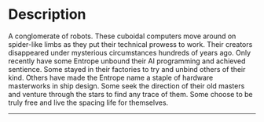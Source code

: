# Description
A conglomerate of robots. These cuboidal computers move around on spider-like limbs as they put their technical prowess to work. Their creators disappeared under mysterious circumstances hundreds of years ago. Only recently have some Entrope unbound their AI programming and achieved sentience. Some stayed in their factories to try and unbind others of their kind. Others have made the Entrope name a staple of hardware masterworks in ship design. Some seek the direction of their old masters and venture through the stars to find any trace of them. Some choose to be truly free and live the spacing life for themselves.

---
